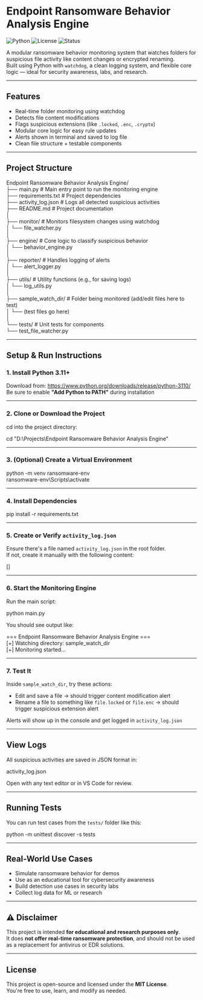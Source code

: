 # Endpoint Ransomware Behavior Analysis Engine

![Python](https://img.shields.io/badge/python-3.11+-blue)
![License](https://img.shields.io/badge/license-MIT-green)
![Status](https://img.shields.io/badge/status-Active-brightgreen)

A modular ransomware behavior monitoring system that watches folders for suspicious file activity like content changes or encrypted renaming.  
Built using Python with `watchdog`, a clean logging system, and flexible core logic — ideal for security awareness, labs, and research.

---

##  Features

- Real-time folder monitoring using watchdog  
- Detects file content modifications  
- Flags suspicious extensions (like `.locked`, `.enc`, `.crypto`)  
- Modular core logic for easy rule updates  
- Alerts shown in terminal and saved to log file  
- Clean file structure + testable components

---

##  Project Structure

Endpoint Ransomware Behavior Analysis Engine/  
├── main.py                          # Main entry point to run the monitoring engine  
├── requirements.txt                 # Project dependencies  
├── activity_log.json                # Logs all detected suspicious activities  
├── README.md                        # Project documentation  
│  
├── monitor/                         # Monitors filesystem changes using watchdog  
│   └── file_watcher.py  
│  
├── engine/                          # Core logic to classify suspicious behavior  
│   └── behavior_engine.py  
│  
├── reporter/                        # Handles logging of alerts  
│   └── alert_logger.py  
│  
├── utils/                           # Utility functions (e.g., for saving logs)  
│   └── log_utils.py  
│  
├── sample_watch_dir/               # Folder being monitored (add/edit files here to test)  
│   └── (test files go here)  
│  
└── tests/                           # Unit tests for components  
    └── test_file_watcher.py  

---

##  Setup & Run Instructions

### 1. Install Python 3.11+

Download from: https://www.python.org/downloads/release/python-3110/  
 Be sure to enable **"Add Python to PATH"** during installation

---

### 2. Clone or Download the Project

cd into the project directory:

cd "D:\Projects\Endpoint Ransomware Behavior Analysis Engine"

---

### 3. (Optional) Create a Virtual Environment

python -m venv ransomware-env  
ransomware-env\Scripts\activate  

---

### 4. Install Dependencies

pip install -r requirements.txt

---

### 5. Create or Verify `activity_log.json`

Ensure there's a file named `activity_log.json` in the root folder.  
If not, create it manually with the following content:

[]

---

### 6. Start the Monitoring Engine

Run the main script:

python main.py

You should see output like:

=== Endpoint Ransomware Behavior Analysis Engine ===  
[+] Watching directory: sample_watch_dir  
[+] Monitoring started...  

---

### 7. Test It

Inside `sample_watch_dir`, try these actions:

- Edit and save a file → should trigger content modification alert  
- Rename a file to something like `file.locked` or `file.enc` → should trigger suspicious extension alert  

Alerts will show up in the console and get logged in `activity_log.json`

---

##  View Logs

All suspicious activities are saved in JSON format in:  

activity_log.json  

Open with any text editor or in VS Code for review.

---

##  Running Tests

You can run test cases from the `tests/` folder like this:

python -m unittest discover -s tests

---

##  Real-World Use Cases

- Simulate ransomware behavior for demos  
- Use as an educational tool for cybersecurity awareness  
- Build detection use cases in security labs  
- Collect log data for ML or research  

---

## ⚠ Disclaimer

This project is intended **for educational and research purposes only**.  
It does **not offer real-time ransomware protection**, and should not be used as a replacement for antivirus or EDR solutions.

---

##  License

This project is open-source and licensed under the **MIT License**.  
You're free to use, learn, and modify as needed.
